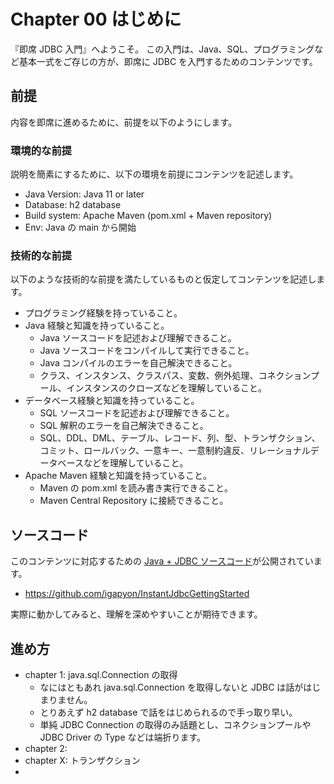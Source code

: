# Chapter 00 はじめに

『即席 JDBC 入門』へようこそ。
この入門は、Java、SQL、プログラミングなど基本一式をご存じの方が、即席に JDBC を入門するためのコンテンツです。

## 前提

内容を即席に進めるために、前提を以下のようにします。

### 環境的な前提

説明を簡素にするために、以下の環境を前提にコンテンツを記述します。

- Java Version: Java 11 or later
- Database: h2 database
- Build system: Apache Maven (pom.xml + Maven repository)
- Env: Java の main から開始

### 技術的な前提

以下のような技術的な前提を満たしているものと仮定してコンテンツを記述します。

- プログラミング経験を持っていること。
- Java 経験と知識を持っていること。
    - Java ソースコードを記述および理解できること。
    - Java ソースコードをコンパイルして実行できること。
    - Java コンパイルのエラーを自己解決できること。
    - クラス、インスタンス、クラスパス、変数、例外処理、コネクションプール、インスタンスのクローズなどを理解していること。
- データベース経験と知識を持っていること。
    - SQL ソースコードを記述および理解できること。
    - SQL 解釈のエラーを自己解決できること。
    - SQL、DDL、DML、テーブル、レコード、列、型、トランザクション、コミット、ロールバック、一意キー、一意制約違反、リレーショナルデータベースなどを理解していること。
- Apache Maven 経験と知識を持っていること。
    - Maven の pom.xml を読み書き実行できること。
    - Maven Central Repository に接続できること。

## ソースコード

このコンテンツに対応するための [Java + JDBC ソースコード](https://github.com/igapyon/InstantJdbcGettingStarted)が公開されています。

- https://github.com/igapyon/InstantJdbcGettingStarted

実際に動かしてみると、理解を深めやすいことが期待できます。

## 進め方

- chapter 1: java.sql.Connection の取得
    - なにはともあれ java.sql.Connection を取得しないと JDBC は話がはじまりません。
    - とりあえず h2 database で話をはじめられるので手っ取り早い。
    - 単純 JDBC Connection の取得のみ話題とし、コネクションプールや JDBC Driver の Type などは端折ります。
- chapter 2: 
- chapter X: トランザクション
- 